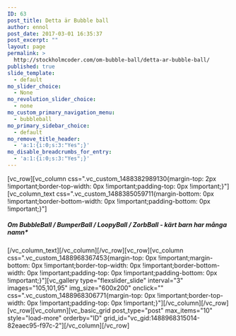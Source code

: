 ```yaml
---
ID: 63
post_title: Detta är Bubble ball
author: ennol
post_date: 2017-03-01 16:35:37
post_excerpt: ""
layout: page
permalink: >
  http://stockholmcoder.com/om-bubble-ball/detta-ar-bubble-ball/
published: true
slide_template:
  - default
mo_slider_choice:
  - None
mo_revolution_slider_choice:
  - none
mo_custom_primary_navigation_menu:
  - bubbleball
mo_primary_sidebar_choice:
  - default
mo_remove_title_header:
  - 'a:1:{i:0;s:3:"Yes";}'
mo_disable_breadcrumbs_for_entry:
  - 'a:1:{i:0;s:3:"Yes";}'
---
```

[vc_row][vc_column css=".vc_custom_1488382989130{margin-top: 2px !important;border-top-width: 0px !important;padding-top: 0px !important;}"][vc_column_text css=".vc_custom_1488385059711{margin-bottom: 0px !important;border-bottom-width: 0px !important;padding-bottom: 0px !important;}"]
<h5>Om BubbleBall / BumperBall / LoopyBall / ZorbBall - kärt barn har många namn*</h5>
[/vc_column_text][/vc_column][/vc_row][vc_row][vc_column css=".vc_custom_1488968367453{margin-top: 0px !important;margin-bottom: 0px !important;border-top-width: 0px !important;border-bottom-width: 0px !important;padding-top: 0px !important;padding-bottom: 0px !important;}"][vc_gallery type="flexslider_slide" interval="3" images="105,101,95" img_size="600x200" onclick="" css=".vc_custom_1488968306771{margin-top: 0px !important;border-top-width: 0px !important;padding-top: 0px !important;}"][/vc_column][/vc_row][vc_row][vc_column][vc_basic_grid post_type="post" max_items="10" style="load-more" orderby="ID" grid_id="vc_gid:1488968315014-82eaec95-f97c-2"][/vc_column][/vc_row]
